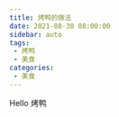 ```yaml
---
title: 烤鸭的做法
date: 2021-08-30 08:00:00
sidebar: auto
tags:
 - 烤鸭
 - 美食
categories:
 - 美食
---
```


Hello 烤鸭
